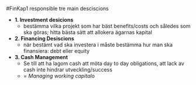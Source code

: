 #FinKap1
responsible tre main desciscions
- **1. Investment desicions**
	- bestämma vilka projekt som har bäst benefits/costs och således som ska göras; hitta bästa sätt att allokera ägarnas kapital
- **2. Financing Desiscions**
	- när bestämt vad ska investera i måste bestämma hur man ska finansiera: debt eller equity
- **3. Cash Management**
	- Se till att ha lagom cash att möta day to day obligations, att lack av cash inte hindrar utveckling/success
	- = *Managing working capital*o